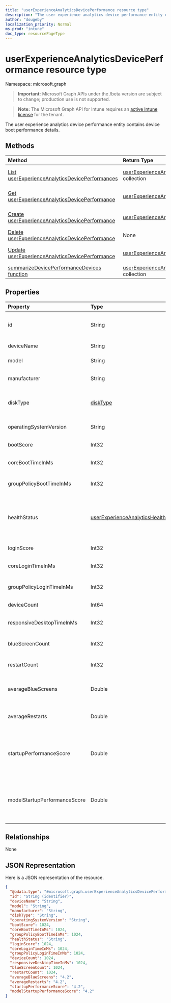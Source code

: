 ```yaml
---
title: "userExperienceAnalyticsDevicePerformance resource type"
description: "The user experience analytics device performance entity contains device boot performance details."
author: "dougeby"
localization_priority: Normal
ms.prod: "intune"
doc_type: resourcePageType
---
```


# userExperienceAnalyticsDevicePerformance resource type

Namespace: microsoft.graph

> **Important:** Microsoft Graph APIs under the /beta version are subject to change; production use is not supported.

> **Note:** The Microsoft Graph API for Intune requires an [active Intune license](https://go.microsoft.com/fwlink/?linkid=839381) for the tenant.

The user experience analytics device performance entity contains device boot performance details.

## Methods
|Method|Return Type|Description|
|:---|:---|:---|
|[List userExperienceAnalyticsDevicePerformances](../api/intune-devices-userexperienceanalyticsdeviceperformance-list.md)|[userExperienceAnalyticsDevicePerformance](../resources/intune-devices-userexperienceanalyticsdeviceperformance.md) collection|List properties and relationships of the [userExperienceAnalyticsDevicePerformance](../resources/intune-devices-userexperienceanalyticsdeviceperformance.md) objects.|
|[Get userExperienceAnalyticsDevicePerformance](../api/intune-devices-userexperienceanalyticsdeviceperformance-get.md)|[userExperienceAnalyticsDevicePerformance](../resources/intune-devices-userexperienceanalyticsdeviceperformance.md)|Read properties and relationships of the [userExperienceAnalyticsDevicePerformance](../resources/intune-devices-userexperienceanalyticsdeviceperformance.md) object.|
|[Create userExperienceAnalyticsDevicePerformance](../api/intune-devices-userexperienceanalyticsdeviceperformance-create.md)|[userExperienceAnalyticsDevicePerformance](../resources/intune-devices-userexperienceanalyticsdeviceperformance.md)|Create a new [userExperienceAnalyticsDevicePerformance](../resources/intune-devices-userexperienceanalyticsdeviceperformance.md) object.|
|[Delete userExperienceAnalyticsDevicePerformance](../api/intune-devices-userexperienceanalyticsdeviceperformance-delete.md)|None|Deletes a [userExperienceAnalyticsDevicePerformance](../resources/intune-devices-userexperienceanalyticsdeviceperformance.md).|
|[Update userExperienceAnalyticsDevicePerformance](../api/intune-devices-userexperienceanalyticsdeviceperformance-update.md)|[userExperienceAnalyticsDevicePerformance](../resources/intune-devices-userexperienceanalyticsdeviceperformance.md)|Update the properties of a [userExperienceAnalyticsDevicePerformance](../resources/intune-devices-userexperienceanalyticsdeviceperformance.md) object.|
|[summarizeDevicePerformanceDevices function](../api/intune-devices-userexperienceanalyticsdeviceperformance-summarizedeviceperformancedevices.md)|[userExperienceAnalyticsDevicePerformance](../resources/intune-devices-userexperienceanalyticsdeviceperformance.md) collection|Not yet documented|

## Properties
|Property|Type|Description|
|:---|:---|:---|
|id|String|The unique identifier of the user experience analytics device boot performance device.|
|deviceName|String|The user experience analytics device name.|
|model|String|The user experience analytics device model.|
|manufacturer|String|The user experience analytics device manufacturer.|
|diskType|[diskType](../resources/intune-devices-disktype.md)|The user experience analytics device disk type. Possible values are: `unknown`, `hdd`, `ssd`, `unknownFutureValue`.|
|operatingSystemVersion|String|The user experience analytics device Operating System version.|
|bootScore|Int32|The user experience analytics device boot score.|
|coreBootTimeInMs|Int32|The user experience analytics device core boot time in milliseconds.|
|groupPolicyBootTimeInMs|Int32|The user experience analytics device group policy boot time in milliseconds.|
|healthStatus|[userExperienceAnalyticsHealthState](../resources/intune-devices-userexperienceanalyticshealthstate.md)|The health state of the user experience analytics device. Possible values are: `unknown`, `insufficientData`, `needsAttention`, `meetingGoals`, `unknownFutureValue`.|
|loginScore|Int32|The user experience analytics device login score.|
|coreLoginTimeInMs|Int32|The user experience analytics device core login time in milliseconds.|
|groupPolicyLoginTimeInMs|Int32|The user experience analytics device group policy login time in milliseconds.|
|deviceCount|Int64|User experience analytics summarized device count.|
|responsiveDesktopTimeInMs|Int32|The user experience analytics responsive desktop time in milliseconds.|
|blueScreenCount|Int32|Number of Blue Screens in the last 30 days. Valid values 0 to 9999999|
|restartCount|Int32|Number of Restarts in the last 30 days. Valid values 0 to 9999999|
|averageBlueScreens|Double|Average (mean) number of Blue Screens per device in the last 30 days. Valid values 0 to 9999999|
|averageRestarts|Double|Average (mean) number of Restarts per device in the last 30 days. Valid values 0 to 9999999|
|startupPerformanceScore|Double|The user experience analytics device startup performance score. Valid values -1.79769313486232E+308 to 1.79769313486232E+308|
|modelStartupPerformanceScore|Double|The user experience analytics model level startup performance score. Valid values -1.79769313486232E+308 to 1.79769313486232E+308|

## Relationships
None

## JSON Representation
Here is a JSON representation of the resource.
<!-- {
  "blockType": "resource",
  "keyProperty": "id",
  "@odata.type": "microsoft.graph.userExperienceAnalyticsDevicePerformance"
}
-->
``` json
{
  "@odata.type": "#microsoft.graph.userExperienceAnalyticsDevicePerformance",
  "id": "String (identifier)",
  "deviceName": "String",
  "model": "String",
  "manufacturer": "String",
  "diskType": "String",
  "operatingSystemVersion": "String",
  "bootScore": 1024,
  "coreBootTimeInMs": 1024,
  "groupPolicyBootTimeInMs": 1024,
  "healthStatus": "String",
  "loginScore": 1024,
  "coreLoginTimeInMs": 1024,
  "groupPolicyLoginTimeInMs": 1024,
  "deviceCount": 1024,
  "responsiveDesktopTimeInMs": 1024,
  "blueScreenCount": 1024,
  "restartCount": 1024,
  "averageBlueScreens": "4.2",
  "averageRestarts": "4.2",
  "startupPerformanceScore": "4.2",
  "modelStartupPerformanceScore": "4.2"
}
```





